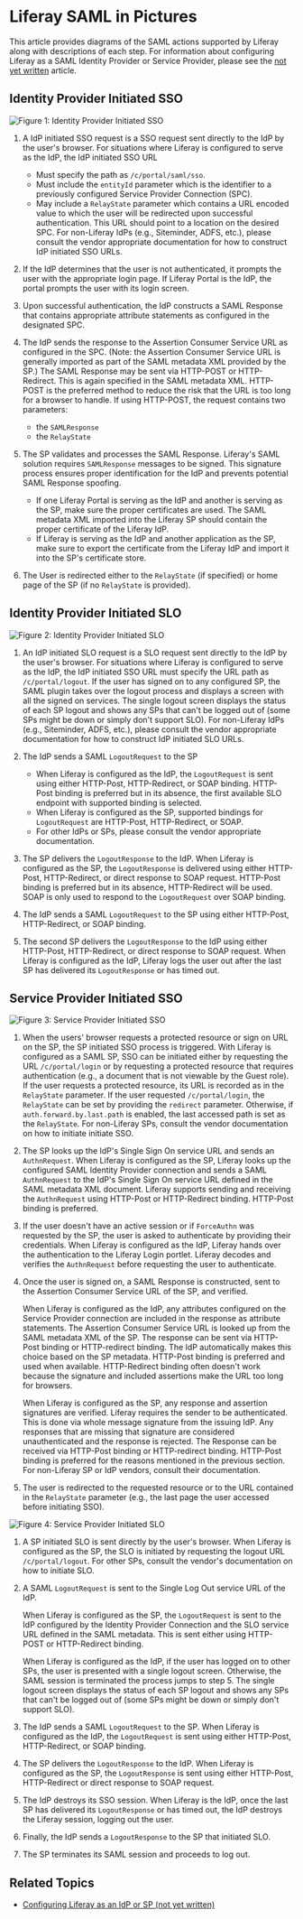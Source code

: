 # Liferay SAML in Pictures [](id=liferay-saml-in-pictures)

This article provides diagrams of the SAML actions supported by Liferay along
with descriptions of each step. For information about configuring Liferay as a
SAML Identity Provider or Service Provider, please see the [not yet written]()
article.

## Identity Provider Initiated SSO [](id=identity-provider-initiated-sso)

![Figure 1: Identity Provider Initiated SSO](../../images/idp-initiated-sso.png)

1. A IdP initiated SSO request is a SSO request sent directly to the IdP by the
   user's browser. For situations where Liferay is configured to serve as the
   IdP, the IdP initiated SSO URL
    - Must specify the path as `/c/portal/saml/sso`.
    - Must include the `entityId` parameter which is the identifier to a
      previously configured Service Provider Connection (SPC).
    - May include a `RelayState` parameter which contains a URL encoded value
      to which the user will be redirected upon successful authentication. This
      URL should point to a location on the desired SPC.
    For non-Liferay IdPs (e.g., Siteminder, ADFS, etc.), please consult the
    vendor appropriate documentation for how to construct IdP initiated SSO
    URLs.

2. If the IdP determines that the user is not authenticated, it prompts the
   user with the appropriate login page. If Liferay Portal is the IdP, the
   portal prompts the user with its login screen.

3. Upon successful authentication, the IdP constructs a SAML Response that
   contains appropriate attribute statements as configured in the designated
   SPC.

4. The IdP sends the response to the Assertion Consumer Service URL as
   configured in the SPC. (Note: the Assertion Consumer Service URL is
   generally imported as part of the SAML metadata XML provided by the SP.) The
   SAML Response may be sent via HTTP-POST or HTTP-Redirect. This is again
   specified in the SAML metadata XML. HTTP-POST is the preferred method to
   reduce the risk that the URL is too long for a browser to handle. If using
   HTTP-POST, the request contains two parameters:
    - the `SAMLResponse`
    - the `RelayState`

5. The SP validates and processes the SAML Response. Liferay's SAML solution
   requires `SAMLResponse` messages to be signed. This signature process
   ensures proper identification for the IdP and prevents potential SAML
   Response spoofing.
    - If one Liferay Portal is serving as the IdP and another is serving as the
      SP, make sure the proper certificates are used. The SAML metadata XML
      imported into the Liferay SP should contain the proper certificate of the
      Liferay IdP.
    - If Liferay is serving as the IdP and another application as the SP, make
      sure to export the certificate from the Liferay IdP and import it into
      the SP's certificate store.

6. The User is redirected either to the `RelayState` (if specified) or home
   page of the SP (if no `RelayState` is provided).

## Identity Provider Initiated SLO [](id=identity-provider-initiated-slo)

![Figure 2: Identity Provider Initiated SLO](../../images/idp-initiated-slo.png)

1. An IdP initiated SLO request is a SLO request sent directly to the IdP by
   the user's browser. For situations where Liferay is configured to serve as
   the IdP, the IdP initiated SSO URL must specify the URL path as
   `/c/portal/logout`. If the user has signed on to any configured SP, the SAML
   plugin takes over the logout process and displays a screen with all the
   signed on services. The single logout screen displays the status of each SP
   logout and shows any SPs that can't be logged out of (some SPs might be down
   or simply don't support SLO). For non-Liferay IdPs (e.g., Siteminder, ADFS,
   etc.), please consult the vendor appropriate documentation for how to
   construct IdP initiated SLO URLs.

2. The IdP sends a SAML `LogoutRequest` to the SP
    - When Liferay is configured as the IdP, the `LogoutRequest` is sent using
      either HTTP-Post, HTTP-Redirect, or SOAP binding. HTTP-Post binding is
      preferred but in its absence, the first available SLO endpoint with
      supported binding is selected.
    - When Liferay is configured as the SP, supported bindings for
      `LogoutRequest` are HTTP-Post, HTTP-Redirect, or SOAP.
    - For other IdPs or SPs, please consult the vendor appropriate
      documentation.

3. The SP delivers the `LogoutResponse` to the IdP. When Liferay is configured
   as the SP, the `LogoutResponse` is delivered using either HTTP-Post,
   HTTP-Redirect, or direct response to SOAP request. HTTP-Post binding is
   preferred but in its absence, HTTP-Redirect will be used. SOAP is only used
   to respond to the `LogoutRequest` over SOAP binding.

4. The IdP sends a SAML `LogoutRequest` to the SP using either HTTP-Post,
   HTTP-Redirect, or SOAP binding.

5. The second SP delivers the `LogoutResponse` to the IdP using either
   HTTP-Post, HTTP-Redirect, or direct response to SOAP request. When Liferay
   is configured as the IdP, Liferay logs the user out after the last SP has
   delivered its `LogoutResponse` or has timed out.

## Service Provider Initiated SSO [](id=service-provider-initiated-sso)

![Figure 3: Service Provider Initiated SSO](../../images/sp-initiated-sso.png)

1. When the users' browser requests a protected resource or sign on URL on the
   SP, the SP initiated SSO process is triggered. With Liferay is configured as
   a SAML SP, SSO can be initiated either by requesting the URL
   `/c/portal/login` or by requesting a protected resource that requires
   authentication (e.g., a document that is not viewable by the Guest role). If
   the user requests a protected resource, its URL is recorded as in the
   `RelayState` parameter. If the user requested `/c/portal/login`, the
   `RelayState` can be set by providing the `redirect` parameter. Otherwise, if
   `auth.forward.by.last.path` is enabled, the last accessed path is set as the
   `RelayState`. For non-Liferay SPs, consult the vendor documentation on how
   to initiate initiate SSO.

2. The SP looks up the IdP's Single Sign On service URL and sends an
   `AuthnRequest`. When Liferay is configured as the SP, Liferay looks up the
   configured SAML Identity Provider connection and sends a SAML `AuthnRequest`
   to the IdP's Single Sign On service URL defined in the SAML metadata XML
   document. Liferay supports sending and receiving the `AuthnRequest` using
   HTTP-Post or HTTP-Redirect binding. HTTP-Post binding is preferred.

3. If the user doesn't have an active session or if `ForceAuthn` was requested
   by the SP, the user is asked to authenticate by providing their credentials.
   When Liferay is configured as the IdP, Liferay hands over the authentication
   to the Liferay Login portlet. Liferay decodes and verifies the
   `AuthnRequest` before requesting the user to authenticate.

4. Once the user is signed on, a SAML Response is constructed, sent to the
   Assertion Consumer Service URL of the SP, and verified.

    When Liferay is configured as the IdP, any attributes configured on the
    Service Provider connection are included in the response as attribute
    statements. The Assertion Consumer Service URL is looked up from the SAML
    metadata XML of the SP. The response can be sent via HTTP-Post binding or
    HTTP-redirect binding. The IdP automatically makes this choice based on the
    SP metadata. HTTP-Post binding is preferred and used when available.
    HTTP-Redirect binding often doesn't work because the signature and included
    assertions make the URL too long for browsers.

    When Liferay is configured as the SP, any response and assertion signatures
    are verified. Liferay requires the sender to be authenticated. This is done
    via whole message signature from the issuing IdP. Any responses that are
    missing that signature are considered unauthenticated and the response is
    rejected. The Response can be received via HTTP-Post binding or
    HTTP-redirect binding. HTTP-Post binding is preferred for the reasons
    mentioned in the previous section. For non-Liferay SP or IdP vendors,
    consult their documentation.

6. The user is redirected to the requested resource or to the URL contained in
   the `RelayState` parameter (e.g., the last page the user accessed before
   initiating SSO).

![Figure 4: Service Provider Initiated SLO](../../images/idp-initiated-slo.png)

1. A SP initiated SLO is sent directly by the user's browser. When Liferay is
   configured as the SP, the SLO is initiated by requesting the logout URL
   `/c/portal/logout`. For other SPs, consult the vendor's documentation on how
   to initiate SLO.

2. A SAML `LogoutRequest` is sent to the Single Log Out service URL of the IdP.

    When Liferay is configured as the SP, the `LogoutRequest` is sent to the
    IdP configured by the Identity Provider Connection and the SLO service URL
    defined in the SAML metadata. This is sent either using HTTP-POST or
    HTTP-Redirect binding.

    When Liferay is configured as the IdP, if the user has logged on to other
    SPs, the user is presented with a single logout screen. Otherwise, the SAML
    session is terminated the process jumps to step 5. The single logout screen
    displays the status of each SP logout and shows any SPs that can't be
    logged out of (some SPs might be down or simply don't support SLO).

3. The IdP sends a SAML `LogoutRequest` to the SP. When Liferay is configured
   as the IdP, the `LogoutRequest` is sent using either HTTP-Post,
   HTTP-Redirect, or SOAP binding.

4. The SP delivers the `LogoutResponse` to the IdP. When Liferay is configured
   as the SP, the `LogoutResponse` is sent using either HTTP-Post,
   HTTP-Redirect or direct response to SOAP request.

5. The IdP destroys its SSO session. When Liferay is the IdP, once the last SP
   has delivered its `LogoutResponse` or has timed out, the IdP destroys the
   Liferay session, logging out the user.

6. Finally, the IdP sends a `LogoutResponse` to the SP that initiated SLO.

7. The SP terminates its SAML session and proceeds to log out.

## Related Topics [](id=related-topics)

- [Configuring Liferay as an IdP or SP (not yet written)]()
